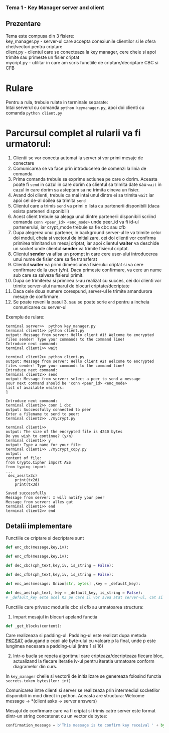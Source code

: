 ### Tema 1 - Key Manager server and client

## Prezentare

Tema este compusa din 3 fisiere:</br> 
key_manager.py - server-ul care accepta conexiunile clientilor si le ofera chei/vectori pentru criptare</br>
client.py - clientul care se conecteaza la key manager, cere cheie si apoi trimite sau primeste un fisier criptat</br>
mycript.py - utilitar in care am scris functiile de criptare/decriptare CBC si CFB

# Rulare
Pentru a rula, trebuie rulate in terminale separate:</br>
Intai serverul cu comanda 
```python keymanager.py```, 
apoi doi clienti cu comanda
```python client.py```

# Parcursul complet al rularii va fi urmatorul:
1. Clientii se vor conecta automat la server si vor primi mesaje de conectare
2. Comunicarea se va face prin introducerea de comenzi la linia de comanda
3. Prima comanda trebuie sa exprime actiunea pe care o dorim. Aceasta poate fi ```send``` in cazul in care dorim ca clientul sa trimita date sau ```wait``` in cazul in care dorim sa asteptam sa ne trimita cineva un fisier.
4. Avand doi clienti, trebuie ca mai intai unul dintre ei sa trimita ```wait``` iar apoi cel de-al doilea sa trimita ```send```
5. Clientul care a trimis ```send``` va primi o lista cu partenerii disponibili (daca exista parteneri disponibili)
6. Acest client trebuie sa aleaga unul dintre partenerii disponibili scriind comanda ```conn <peer_id> <enc_mode>``` unde peer_id va fi id-ul partenerului, iar crypt_mode trebuie sa fie cbc sau cfb
7. Dupa alegerea unui partener, in background server-ul le va trimite celor doi modul, cheia si vectorul de initializare, cei doi clienti vor confirma primirea trimitand un mesaj criptat, iar apoi clientul <b>waiter</b> va deschide un socket unde clientul <b>sender</b> va trimite fisierul criptat.
8. Clientul <b>sender</b> va afisa un prompt in care cere user-ului introducerea unui nume de fisier care sa fie transferat
9. Clientul <b>waiter</b> va primi dimensiunea fisierului criptat si va cere confirmare de la user (y/n). Daca primeste confirmare, va cere un nume sub care sa salveze fisierul primit.
10. Dupa ce trimiterea si primirea s-au realizat cu succes, cei doi clienti vor trimite server-ului numarul de blocuri criptate/decriptate
11. Daca cele doua numere corespund, server-ul le trimite amandurora mesaje de confirmare.
12. Se poate reveni la pasul 3. sau se poate scrie ```end``` pentru a incheia comunicarea cu server-ul

Exemplu de rulare:
```
terminal server>>  python key_manager.py
terminal client1>> python client.py
output: Message from server: Hello client #1! Welcome to encrypted files sender! Type your commands to the command line!    
Introduce next command:
terminal client1>> wait

terminal client2>> python client.py
output: Message from server: Hello client #2! Welcome to encrypted files sender! Type your commands to the command line!
Introduce next command: 
terminal client2>> send
output: Message from server: select a peer to send a message  
your next command should be 'conn <peer_id> <enc_mode>
list of available waiters:
1

Introduce next command: 
terminal client2>> conn 1 cbc
output: Successfully connected to peer
Enter a filename to send to peer: 
terminal client2>> ./mycrypt.py

terminal client1>>
output: The size of the encrypted file is 4240 bytes
Do you wish to continue? (y/n)
terminal client1>> y
output: Type a name for your file: 
terminal client1>> ./mycrypt_copy.py
output: 
content of file:
from Crypto.Cipher import AES
from typing import
...
 dec_aes(tx3c)
    print(tx2d)
    print(tx3d)

Saved successfully
Message from server: I will notify your peer
Message from server: alles gut
terminal client1>> end
terminal client2>> end
```

## Detalii implementare

Functiile ce criptare si decriptare sunt
```py
def enc_cbc(message,key,iv):

def enc_cfb(message,key,iv):

def dec_cbc(cph_text,key,iv, is_string = False):

def dec_cfb(cph_text,key,iv, is_string = False):

def enc_aes(message: Union[str, bytes] ,key = _default_key):

def dec_aes(cph_text, key = _default_key, is_string = False):
# _default_key este acel K3 pe care il vor avea atat server-ul, cat si clientii
```

Functiile care privesc modurile cbc si cfb au urmatoarea structura:
1. Impart mesajul in blocuri apeland functia 
```py
def _get_blocks(content):
```
Care realizeaza si padding-ul. Padding-ul este realizat dupa metoda <a href=https://en.wikipedia.org/wiki/Padding_(cryptography)#PKCS#5_and_PKCS#7>PKCS#7</a>, adaugand p copii ale byte-ului cu valoare p la final, unde p este lungimea necesara a padding-ului (intre 1 si 16)
</br>

2. Intr-o bucla se repeta algoritmul care cripteaza/decripteaza fiecare bloc, actualizand la fiecare iteratie iv-ul pentru iteratia urmatoare conform diagramelor din curs.

In ```key_manager``` cheile si vectorii de initializare se genereaza folosind functia ```secrets.token_bytes(len: int)```

Comunicarea intre clienti si server se realizeaza prin intermediul socketilor disponibili in mod direct in python. Aceasta are structura: Welcome message -> *(client asks -> server answers)

Mesajul de confirmare care va fi criptat si trimis catre server este format dintr-un string concatenat cu un vector de bytes:
```py
confirmation_message = b'This message is to confirm key receival ' + bytes([10,100,200,15,17,19,5,4,3,2,1])
```